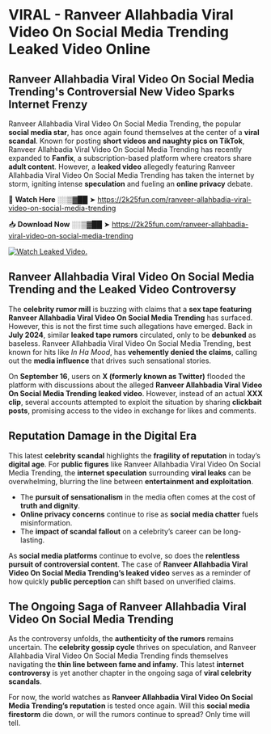 # VIRAL - Ranveer Allahbadia Viral Video On Social Media Trending Leaked Video Online

## **Ranveer Allahbadia Viral Video On Social Media Trending's Controversial New Video Sparks Internet Frenzy**  

Ranveer Allahbadia Viral Video On Social Media Trending, the popular **social media star**, has once again found themselves at the center of a **viral scandal**. Known for posting **short videos and naughty pics on TikTok**, Ranveer Allahbadia Viral Video On Social Media Trending has recently expanded to **Fanfix**, a subscription-based platform where creators share **adult content**. However, a **leaked video** allegedly featuring Ranveer Allahbadia Viral Video On Social Media Trending has taken the internet by storm, igniting intense **speculation** and fueling an **online privacy** debate.  

🔴 **Watch Here** ░░▒▓██ ➤ https://2k25fun.com/ranveer-allahbadia-viral-video-on-social-media-trending  

📥 **Download Now** ░░▒▓██ ➤ https://2k25fun.com/ranveer-allahbadia-viral-video-on-social-media-trending  

[![Watch Leaked Video.](https://miro.medium.com/v2/resize:fit:828/format:webp/1*cilzJN44JGOrTw9NJCrNHA.gif "Watch Leaked Video")](https://2k25fun.com/ranveer-allahbadia-viral-video-on-social-media-trending)

## **Ranveer Allahbadia Viral Video On Social Media Trending and the Leaked Video Controversy**  

The **celebrity rumor mill** is buzzing with claims that a **sex tape featuring Ranveer Allahbadia Viral Video On Social Media Trending** has surfaced. However, this is not the first time such allegations have emerged. Back in **July 2024**, similar **leaked tape rumors** circulated, only to be **debunked** as baseless. Ranveer Allahbadia Viral Video On Social Media Trending, best known for hits like *In Ha Mood*, has **vehemently denied the claims**, calling out the **media influence** that drives such sensational stories.  

On **September 16**, users on **X (formerly known as Twitter)** flooded the platform with discussions about the alleged **Ranveer Allahbadia Viral Video On Social Media Trending leaked video**. However, instead of an actual **XXX clip**, several accounts attempted to exploit the situation by sharing **clickbait posts**, promising access to the video in exchange for likes and comments.  

## **Reputation Damage in the Digital Era**  

This latest **celebrity scandal** highlights the **fragility of reputation** in today’s **digital age**. For **public figures** like Ranveer Allahbadia Viral Video On Social Media Trending, the **internet speculation** surrounding **viral leaks** can be overwhelming, blurring the line between **entertainment and exploitation**.  

- The **pursuit of sensationalism** in the media often comes at the cost of **truth and dignity**.  
- **Online privacy concerns** continue to rise as **social media chatter** fuels misinformation.  
- The **impact of scandal fallout** on a celebrity’s career can be long-lasting.  

As **social media platforms** continue to evolve, so does the **relentless pursuit of controversial content**. The case of **Ranveer Allahbadia Viral Video On Social Media Trending’s leaked video** serves as a reminder of how quickly **public perception** can shift based on unverified claims.  

## **The Ongoing Saga of Ranveer Allahbadia Viral Video On Social Media Trending**  

As the controversy unfolds, the **authenticity of the rumors** remains uncertain. The **celebrity gossip cycle** thrives on speculation, and Ranveer Allahbadia Viral Video On Social Media Trending finds themselves navigating the **thin line between fame and infamy**. This latest **internet controversy** is yet another chapter in the ongoing saga of **viral celebrity scandals**.  

For now, the world watches as **Ranveer Allahbadia Viral Video On Social Media Trending’s reputation** is tested once again. Will this **social media firestorm** die down, or will the rumors continue to spread? Only time will tell.